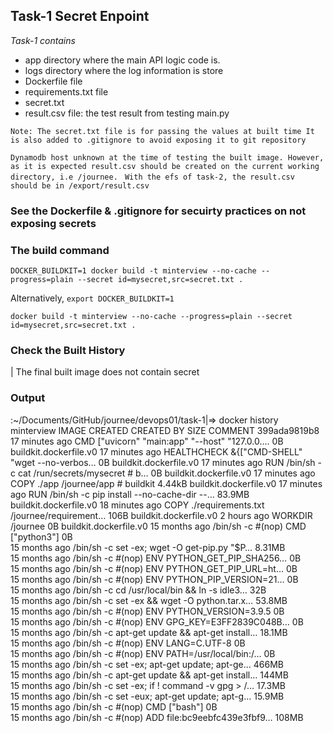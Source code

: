 ## Task-1 Secret Enpoint
*Task-1 contains*
- app directory where the main API logic code is.
- logs directory where the log information is store
- Dockerfile file
- requirements.txt file
- secret.txt
- result.csv file: the test result from testing main.py

``` Note: The secret.txt file is for passing the values at built time It is also added to .gitignore to avoid exposing it to git repository ```

``` Dynamodb host unknown at the time of testing the built image. However, as it is expected result.csv should be created on the current working directory, i.e /journee. ```
``` With the efs of task-2, the result.csv should be in /export/result.csv```

### See the Dockerfile & .gitignore for secuirty practices on not exposing secrets

### The build command
`DOCKER_BUILDKIT=1 docker build -t minterview --no-cache --progress=plain --secret id=mysecret,src=secret.txt .`

Alternatively, 
`export DOCKER_BUILDKIT=1`

`docker build -t minterview --no-cache --progress=plain --secret id=mysecret,src=secret.txt .`

### Check the Built History
| The final built image does not contain secret

### Output 

:~/Documents/GitHub/journee/devops01/task-1|⇒  docker history minterview
IMAGE          CREATED          CREATED BY                                      SIZE      COMMENT
399ada9819b8   17 minutes ago   CMD ["uvicorn" "main:app" "--host" "127.0.0.…   0B        buildkit.dockerfile.v0
<missing>      17 minutes ago   HEALTHCHECK &{["CMD-SHELL" "wget --no-verbos…   0B        buildkit.dockerfile.v0
<missing>      17 minutes ago   RUN /bin/sh -c cat /run/secrets/mysecret # b…   0B        buildkit.dockerfile.v0
<missing>      17 minutes ago   COPY ./app /journee/app # buildkit              4.44kB    buildkit.dockerfile.v0
<missing>      17 minutes ago   RUN /bin/sh -c pip install --no-cache-dir --…   83.9MB    buildkit.dockerfile.v0
<missing>      18 minutes ago   COPY ./requirements.txt /journee/requirement…   106B      buildkit.dockerfile.v0
<missing>      2 hours ago      WORKDIR /journee                                0B        buildkit.dockerfile.v0
<missing>      15 months ago    /bin/sh -c #(nop)  CMD ["python3"]              0B        
<missing>      15 months ago    /bin/sh -c set -ex;   wget -O get-pip.py "$P…   8.31MB    
<missing>      15 months ago    /bin/sh -c #(nop)  ENV PYTHON_GET_PIP_SHA256…   0B        
<missing>      15 months ago    /bin/sh -c #(nop)  ENV PYTHON_GET_PIP_URL=ht…   0B        
<missing>      15 months ago    /bin/sh -c #(nop)  ENV PYTHON_PIP_VERSION=21…   0B        
<missing>      15 months ago    /bin/sh -c cd /usr/local/bin  && ln -s idle3…   32B       
<missing>      15 months ago    /bin/sh -c set -ex   && wget -O python.tar.x…   53.8MB    
<missing>      15 months ago    /bin/sh -c #(nop)  ENV PYTHON_VERSION=3.9.5     0B        
<missing>      15 months ago    /bin/sh -c #(nop)  ENV GPG_KEY=E3FF2839C048B…   0B        
<missing>      15 months ago    /bin/sh -c apt-get update && apt-get install…   18.1MB    
<missing>      15 months ago    /bin/sh -c #(nop)  ENV LANG=C.UTF-8             0B        
<missing>      15 months ago    /bin/sh -c #(nop)  ENV PATH=/usr/local/bin:/…   0B        
<missing>      15 months ago    /bin/sh -c set -ex;  apt-get update;  apt-ge…   466MB     
<missing>      15 months ago    /bin/sh -c apt-get update && apt-get install…   144MB     
<missing>      15 months ago    /bin/sh -c set -ex;  if ! command -v gpg > /…   17.3MB    
<missing>      15 months ago    /bin/sh -c set -eux;  apt-get update;  apt-g…   15.9MB    
<missing>      15 months ago    /bin/sh -c #(nop)  CMD ["bash"]                 0B        
<missing>      15 months ago    /bin/sh -c #(nop) ADD file:bc9eebfc439e3fbf9…   108MB